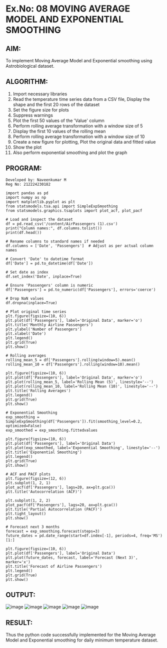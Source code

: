 # Ex.No: 08 MOVING AVERAGE MODEL AND EXPONENTIAL SMOOTHING

## AIM:
  To implement Moving Average Model and Exponential smoothing using Astrobiological dataset.

## ALGORITHM:
 1. Import necessary libraries
 2. Read the temperature time series data from a CSV file, Display the shape and the first 20 rows of the dataset
 3. Set the figure size for plots
 4. Suppress warnings
 5. Plot the first 50 values of the 'Value' column
 6. Perform rolling average transformation with a window size of 5
 7. Display the first 10 values of the rolling mean
 8. Perform rolling average transformation with a window size of 10
 9. Create a new figure for plotting, Plot the original data and fitted value
 10. Show the plot
 11. Also perform exponential smoothing and plot the graph

## PROGRAM: 
```
Developed by: Naveenkumar M
Reg No: 212224230182

import pandas as pd
import numpy as np
import matplotlib.pyplot as plt
from statsmodels.tsa.api import SimpleExpSmoothing
from statsmodels.graphics.tsaplots import plot_acf, plot_pacf

# Load and inspect the dataset
df = pd.read_csv('/content/AirPassengers (1).csv')
print("Column names:", df.columns.tolist())
print(df.head())

# Rename columns to standard names if needed
df.columns = ['Date', 'Passengers']  # Adjust as per actual column names

# Convert 'Date' to datetime format
df['Date'] = pd.to_datetime(df['Date'])

# Set date as index
df.set_index('Date', inplace=True)

# Ensure 'Passengers' column is numeric
df['Passengers'] = pd.to_numeric(df['Passengers'], errors='coerce')

# Drop NaN values
df.dropna(inplace=True)

# Plot original time series
plt.figure(figsize=(10, 6))
plt.plot(df['Passengers'], label='Original Data', marker='o')
plt.title('Monthly Airline Passengers')
plt.ylabel('Number of Passengers')
plt.xlabel('Date')
plt.legend()
plt.grid(True)
plt.show()

# Rolling averages
rolling_mean_5 = df['Passengers'].rolling(window=5).mean()
rolling_mean_10 = df['Passengers'].rolling(window=10).mean()

plt.figure(figsize=(10, 6))
plt.plot(df['Passengers'], label='Original Data', marker='o')
plt.plot(rolling_mean_5, label='Rolling Mean (5)', linestyle='--')
plt.plot(rolling_mean_10, label='Rolling Mean (10)', linestyle='--')
plt.title('Rolling Averages')
plt.legend()
plt.grid(True)
plt.show()

# Exponential Smoothing
exp_smoothing = SimpleExpSmoothing(df['Passengers']).fit(smoothing_level=0.2, optimized=False)
exp_smoothed = exp_smoothing.fittedvalues

plt.figure(figsize=(10, 6))
plt.plot(df['Passengers'], label='Original Data')
plt.plot(exp_smoothed, label='Exponential Smoothing', linestyle='--')
plt.title('Exponential Smoothing')
plt.legend()
plt.grid(True)
plt.show()

# ACF and PACF plots
plt.figure(figsize=(12, 6))
plt.subplot(1, 2, 1)
plot_acf(df['Passengers'], lags=20, ax=plt.gca())
plt.title('Autocorrelation (ACF)')

plt.subplot(1, 2, 2)
plot_pacf(df['Passengers'], lags=20, ax=plt.gca())
plt.title('Partial Autocorrelation (PACF)')
plt.tight_layout()
plt.show()

# Forecast next 3 months
forecast = exp_smoothing.forecast(steps=3)
future_dates = pd.date_range(start=df.index[-1], periods=4, freq='MS')[1:]

plt.figure(figsize=(10, 6))
plt.plot(df['Passengers'], label='Original Data')
plt.plot(future_dates, forecast, label='Forecast (Next 3)', marker='x')
plt.title('Forecast of Airline Passengers')
plt.legend()
plt.grid(True)
plt.show()
```
## OUTPUT:
![image](https://github.com/user-attachments/assets/5dae8dc4-6dab-4dc4-8d9c-4cc95108fd04)
![image](https://github.com/user-attachments/assets/d7b6abf7-20ab-40db-8ced-b5937b41624c)
![image](https://github.com/user-attachments/assets/8e9330c6-6ec5-4630-abf0-282c18a1dfbb)
![image](https://github.com/user-attachments/assets/6bf3f16a-d231-4e1b-ab1e-c1be31b368f9)
![image](https://github.com/user-attachments/assets/8d839485-3550-46c9-97fd-7fa90b3f4353)

## RESULT:
Thus the python code successfully implemented for the Moving Average Model and Exponential smoothing for daily minimum temperature dataset.
